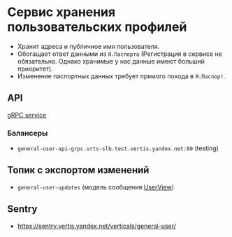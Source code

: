 # Сервис хранения пользовательских профилей

- Хранит адреса и публичное имя пользователя.
- Обогащает ответ данными из `Я.Паспорта` (Регистрация в сервисе не обязательна. Однако хранимые у нас данные имеют больший приоритет).
- Изменение паспортных данных требует прямого похода в `Я.Паспорт`.

## API
[gRPC service](https://github.com/YandexClassifieds/schema-registry/blob/master/proto/general/users/api.proto)

### Балансеры
- `general-user-api-grpc.vrts-slb.test.vertis.yandex.net:80` (testing)

## Топик с экспортом изменений
- `general-user-updates` (модель сообщения [UserView](https://github.com/YandexClassifieds/schema-registry/blob/master/proto/general/users/model.proto#L9))

## Sentry
- https://sentry.vertis.yandex.net/verticals/general-user/
